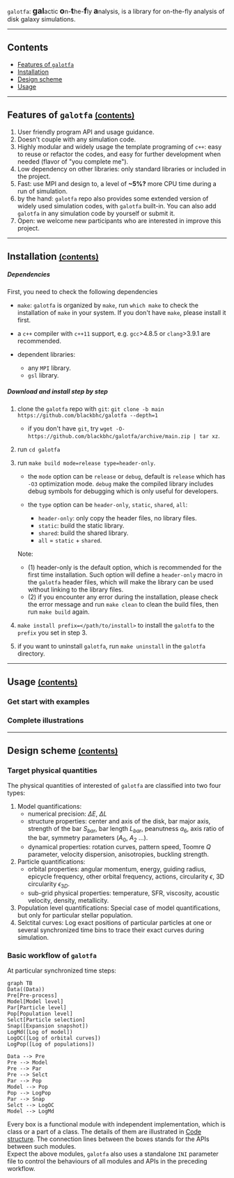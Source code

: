 `galotfa`: <font size=4>**gal**</font>actic <font size=4>**o**</font>n-<font size=4>**t**</font>he-<font size=4>**f**</font>ly <font size=4>**a**</font>nalysis, is a library for on-the-fly analysis of disk galaxy simulations.

---

## <a id="contents">Contents</a>

- <a href="#feature">Features of `galotfa`</a>
- <a href="#install">Installation</a>
- <a href="#scheme">Design scheme</a>
- <a href="#usage">Usage</a>

---

## Features of `galotfa` <a href="#contents"><font size=4>(contents)</font></a> <a id="feature"></a>

1. User friendly program API and usage guidance.
2. Doesn't couple with any simulation code.
3. Highly modular and widely usage the template programing of `c++`: easy to reuse or refactor the codes,
   and easy for further development when needed (flavor of "you complete me").
4. Low dependency on other libraries: only standard libraries or included in the project.
5. Fast: use MPI and design to, a level of **~5%?** more CPU time during a run of simulation.
6. by the hand: `galotfa` repo also provides some extended version of widely used simulation codes,
   with `galotfa` built-in. You can also add `galotfa` in any simulation code by yourself or submit it.
7. Open: we welcome new participants who are interested in improve this project.

---

## Installation <a href="#contents"><font size=4>(contents)</font></a> <a id="install"></a>

##### Dependencies

First, you need to check the following dependencies

- `make`: `galotfa` is organized by `make`, run `which make` to check the installation of `make` in your system.
  If you don't have `make`, please install it first.

- a `c++` compiler with `c++11` support, e.g. `gcc`>4.8.5 or `clang`>3.9.1 are recommended.

- dependent libraries:
  - any `MPI` library.
  - `gsl` library.

##### Download and install step by step

1. clone the `galotfa` repo with `git`: `git clone -b main https://github.com/blackbhc/galotfa --depth=1`
   - if you don't have `git`, try `wget -O- https://github.com/blackbhc/galotfa/archive/main.zip | tar xz`.
2. run `cd galotfa`
3. run `make build mode=release type=header-only`.

   - the `mode` option can be `release` or `debug`, default is `release` which has `-O3` optimization mode.
     `debug` make the compiled library includes debug symbols for debugging which is only useful for developers.
   - the `type` option can be `header-only`, `static`, `shared`, `all`:

     - `header-only`: only copy the header files, no library files.
     - `static`: build the static library.
     - `shared`: build the shared library.
     - `all` = `static` + `shared`.

   Note:

   - (1) header-only is the default option, which is recommended for the first time installation.
     Such option will define a `header-only` macro in the `galotfa` header files, which will make the
     library can be used without linking to the library files.
   - (2) if you encounter any error during the installation, please check the error message and run
     `make clean` to clean the build files, then run `make build` again.

4. `make install prefix=</path/to/install>` to install the `galotfa` to the `prefix` you set in step 3.
5. if you want to uninstall `galotfa`, run `make uninstall` in the `galotfa` directory.

---

## Usage <a href="#contents"><font size=4>(contents)</font></a> <a id="usage"></a>

### Get start with examples

### Complete illustrations

---

## Design scheme <a href="#contents"><font size=4>(contents)</font></a> <a id="scheme"></a>

### Target physical quantities

The physical quantities of interested of `galotfa` are classified into two four types:

1. Model quantifications:
   - numerical precision: $\Delta E$, $\Delta L$
   - structure properties: center and axis of the disk, bar major axis, strength of the bar $S_{bar}$, bar length $L_{bar}$, peanutness $a_6$, axis ratio of the bar, symmetry parameters ($A_0$, $A_2$ ...).
   - dynamical properties: rotation curves, pattern speed, Toomre $Q$ parameter, velocity dispersion, anisotropies, buckling strength.
2. Particle quantifications:
   - orbital properties: angular momentum, energy, guiding radius, epicycle frequency, other orbital frequency, actions, circularity $\epsilon$,
     3D circularity $\epsilon _{3D}$.
   - sub-grid physical properties: temperature, SFR, viscosity, acoustic velocity, density, metallicity.
3. Population level quantifications:
   Special case of model quantifications, but only for particular stellar population.
4. Selctital curves:
   Log exact positions of particular particles at one or several synchronized time bins to trace their exact curves during simulation.

### Basic workflow of `galotfa`

At particular synchronized time steps:

<a id="workflow"></a>

```mermaid
graph TB
Data((Data))
Pre[Pre-process]
Model[Model level]
Par[Particle level]
Pop[Population level]
Selct[Particle selection]
Snap([Expansion snapshot])
LogMd([Log of model])
LogOC([Log of orbital curves])
LogPop([Log of populations])

Data --> Pre
Pre --> Model
Pre --> Par
Pre --> Selct
Par --> Pop
Model --> Pop
Pop --> LogPop
Par --> Snap
Selct --> LogOC
Model --> LogMd
```

Every box is a functional module with independent implementation, which is class or a part of a class. The details of them are illustrated in <a href="#code">Code structure</a>. The connection lines between the boxes stands for the APIs between such modules.  
Expect the above modules, `galotfa` also uses a standalone `INI` parameter file to control the behaviours of all modules and APIs in the preceding workflow.
